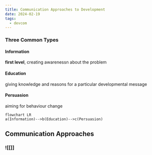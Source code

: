 ```yaml
---
title: Communication Approaches to Development
date: 2024-02-19
tags:
  - devcom
---
```

### Three Common Types
#### Information 
**first level**, creating awarenessn about the problem
#### Education
giving knowledge and reasons for a particular developmental message
#### Persuasion
aiming for behaviour change

```mermaid
flowchart LR
a(Information)-->b(Education)-->c(Persuasion)

```

## Communication Approaches
### ![[]]
